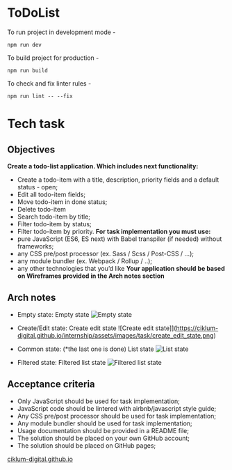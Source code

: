 # ToDoList

To run project in development mode -

`npm run dev`

To build project for production -

`npm run build`

To check and fix linter rules -

`npm run lint -- --fix`

# Tech task
## Objectives

**Create a todo-list application. Which includes next functionality:**
*  Create a todo-item with a title, description, priority fields and a default status - open;
* Edit all todo-item fields;
* Move todo-item in done status;
* Delete todo-item
* Search todo-item by title;
* Filter todo-item by status;
* Filter todo-item by priority.
**For task implementation you must use:**
* pure JavaScript (ES6, ES next) with Babel transpiler (if needed) without frameworks;
* any CSS pre/post processor (ex. Sass / Scss / Post-CSS / ...);
* any module bundler (ex. Webpack / Rollup / ..);
* any other technologies that you’d like
**Your application should be based on Wireframes provided in the Arch notes section**

## Arch notes

* Empty state: Empty state
![Empty state](https://ciklum-digital.github.io/internship/assets/images/task/empty_state.png)

* Create/Edit state: Create edit state
![Create edit state]](https://ciklum-digital.github.io/internship/assets/images/task/create_edit_state.png)

* Common state: (*the last one is done) List state
![List state](https://ciklum-digital.github.io/internship/assets/images/task/list_state.png)

* Filtered state: Filtered list state
![Filtered list state](https://ciklum-digital.github.io/internship/assets/images/task/filtered_list_state.png)

## Acceptance criteria

* Only JavaScript should be used for task implementation;
* JavaScript code should be lintered with airbnb/javascript style guide;
* Any CSS pre/post processor should be used for task implementation;
* Any module bundler should be used for task implementation;
* Usage documentation should be provided in a README file;
* The solution should be placed on your own GitHub account;
* The solution should be placed on GitHub pages;

[ciklum-digital.github.io](https://ciklum-digital.github.io/internship/#/pages/task)    